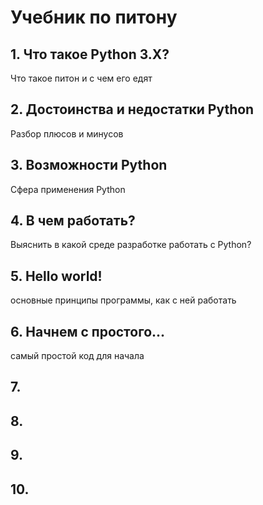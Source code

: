 # Учебник по питону

## 1. Что такое Python 3.X?

Что такое питон и с чем его едят

## 2. Достоинства и недостатки Python

Разбор плюсов и минусов 

## 3. Возможности Python

Сфера применения Python

## 4. В чем работать? 

Выяснить в какой среде разработке работать с Python?

## 5. Hello world!

основные принципы программы, как с ней работать 

## 6. Начнем с простого...

самый простой код для начала

## 7.

## 8.

## 9.

## 10.